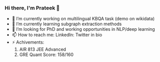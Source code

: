 ### Hi there, I'm Prateek 👋

- 🔭 I’m currently working on multilingual KBQA task (demo on wikidata)
- 🌱 I’m currently learning subgraph extraction methods
- 👯 I’m looking for PhD and working opportunities in NLP/deep learning
- 📫 How to reach me: LinkedIn: Twitter in bio 
- ⚡ Achivements:  
    1) AIR 813 JEE Advanced
    2) GRE Quant Score: 158/160



